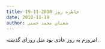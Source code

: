 ```yaml
---
title: خاطره روز 2018-11-19
date: 2018-11-19
author: شعبان محمد حسنی
---
```


امروزم یه روز عادی بود مثل روزای گذشته.